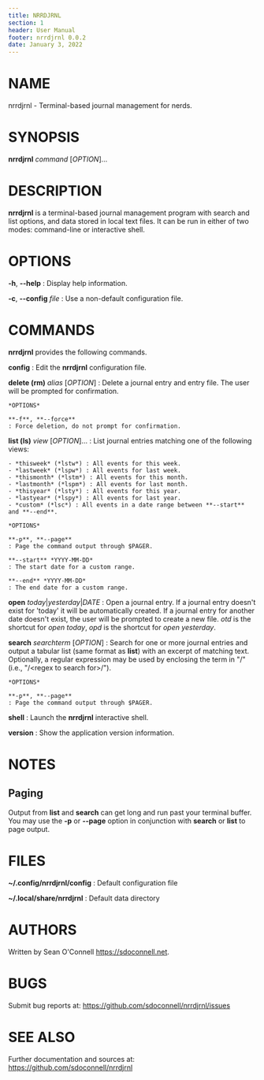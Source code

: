 ```yaml
---
title: NRRDJRNL
section: 1
header: User Manual
footer: nrrdjrnl 0.0.2
date: January 3, 2022
---
```

# NAME
nrrdjrnl - Terminal-based journal management for nerds.

# SYNOPSIS
**nrrdjrnl** *command* [*OPTION*]...

# DESCRIPTION
**nrrdjrnl** is a terminal-based journal management program with search and list options, and data stored in local text files. It can be run in either of two modes: command-line or interactive shell.

# OPTIONS
**-h**, **--help**
: Display help information.

**-c**, **--config** *file*
: Use a non-default configuration file.

# COMMANDS
**nrrdjrnl** provides the following commands.

**config**
: Edit the **nrrdjrnl** configuration file.

**delete (rm)** *alias* [*OPTION*]
: Delete a journal entry and entry file. The user will be prompted for confirmation.

    *OPTIONS*

    **-f**, **--force**
    : Force deletion, do not prompt for confirmation.

**list (ls)** *view* [*OPTION*]...
: List journal entries matching one of the following views:

    - *thisweek* (*lstw*) : All events for this week.
    - *lastweek* (*lspw*) : All events for last week.
    - *thismonth* (*lstm*) : All events for this month.
    - *lastmonth* (*lspm*) : All events for last month.
    - *thisyear* (*lsty*) : All events for this year.
    - *lastyear* (*lspy*) : All events for last year.
    - *custom* (*lsc*) : All events in a date range between **--start** and **--end**.

    *OPTIONS*

    **-p**, **--page**
    : Page the command output through $PAGER.

    **--start** *YYYY-MM-DD*
    : The start date for a custom range.

    **--end** *YYYY-MM-DD*
    : The end date for a custom range.

**open** *today*|*yesterday*|*DATE*
: Open a journal entry. If a journal entry doesn't exist for 'today' it will be automatically created. If a journal entry for another date doesn't exist, the user will be prompted to create a new file. *otd* is the shortcut for *open today*, *opd* is the shortcut for *open yesterday*.

**search** *searchterm* [*OPTION*]
: Search for one or more journal entries and output a tabular list (same format as **list**) with an excerpt of matching text. Optionally, a regular expression may be used by enclosing the term in "/" (i.e., "/\<regex to search for\>/").

    *OPTIONS*

    **-p**, **--page**
    : Page the command output through $PAGER.


**shell**
: Launch the **nrrdjrnl** interactive shell.

**version**
: Show the application version information.

# NOTES

## Paging
Output from **list** and **search** can get long and run past your terminal buffer. You may use the **-p** or **--page** option in conjunction with **search** or **list** to page output.

# FILES
**~/.config/nrrdjrnl/config**
: Default configuration file

**~/.local/share/nrrdjrnl**
: Default data directory

# AUTHORS
Written by Sean O'Connell <https://sdoconnell.net>.

# BUGS
Submit bug reports at: <https://github.com/sdoconnell/nrrdjrnl/issues>

# SEE ALSO
Further documentation and sources at: <https://github.com/sdoconnell/nrrdjrnl>
